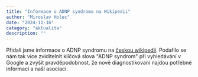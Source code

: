 ```yaml
---
title: "Informace o ADNP syndromu na Wikipedii"
author: "Miroslav Holec"
date: "2024-11-16"
category: "aktualita"
description: ""
---
```


Přidali jsme informace o ADNP syndromu na [českou wikipedii](https://cs.wikipedia.org/wiki/ADNP_syndrom). Podařilo se nám tak více zviditelnit klíčová slova "ADNP syndrom" při vyhledávání v Google a zvýšit pravděpodobnost, že nově diagnostikovaní najdou potřebné informaci a naší asociaci.